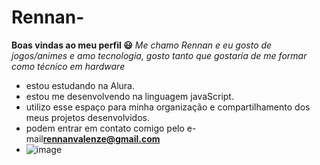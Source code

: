 # Rennan-
**Boas vindas ao meu perfil 😃**               _Me chamo Rennan e eu gosto de jogos/animes e amo tecnologia, gosto tanto que gostaria de me formar como técnico em hardware_
- estou estudando na Alura.
- estou me desenvolvendo na linguagem javaScript.
- utilizo esse espaço para minha organização e compartilhamento dos meus projetos desenvolvidos.
- podem entrar em contato comigo pelo e-mail**rennanvalenze@gmail.com**
- ![image](https://github.com/user-attachments/assets/955bb196-e561-4895-95c4-fd74a6b9654a)
